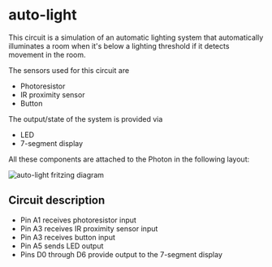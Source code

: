 # auto-light

This circuit is a simulation of an automatic lighting system that automatically illuminates a room when it's below a lighting threshold if it detects movement in the room.

The sensors used for this circuit are
* Photoresistor
* IR proximity sensor
* Button

The output/state of the system is provided via
* LED
* 7-segment display

All these components are attached to the Photon in the following layout:

![auto-light fritzing diagram](https://raw.githubusercontent.com/tonyjmnz/hcin720/master/ia2/fritzing/autolight.png)

## Circuit description

* Pin A1 receives photoresistor input
* Pin A3 receives IR proximity sensor input
* Pin A3 receives button input
* Pin A5 sends LED output
* Pins D0 through D6 provide output to the 7-segment display

